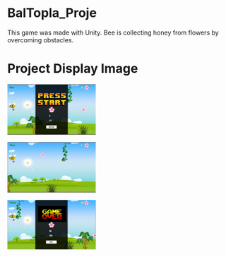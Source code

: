 # BalTopla_Proje
This game was made with Unity. Bee is collecting honey from flowers by overcoming obstacles.
# Project Display Image
<p>
<a href="https://github.com/renginatilla/BalTopla_Proje/blob/master/img/baltopla1.png" target="_blank">
<img src="https://github.com/renginatilla/BalTopla_Proje/blob/master/img/baltopla1.png" width="200" style="max-width:100%;"></a>   
</p>  
<p>
<a href="https://github.com/renginatilla/BalTopla_Proje/blob/master/img/baltopla2.png" target="_blank">
<img src="https://github.com/renginatilla/BalTopla_Proje/blob/master/img/baltopla2.png" width="200" style="max-width:100%;"></a>   
</p>  
<p>
<a href="https://github.com/renginatilla/BalTopla_Proje/blob/master/img/baltopla3.png" target="_blank">
<img src="https://github.com/renginatilla/BalTopla_Proje/blob/master/img/baltopla3.png" width="200" style="max-width:100%;"></a>   
</p>  
